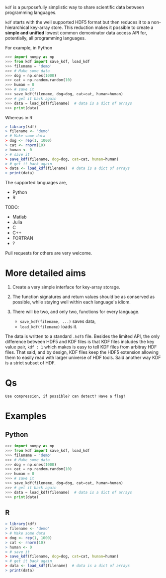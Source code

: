 `kdf` is a purposefully simplistic way to share scientific data between programming languages. 

`kdf` starts with the well supported HDF5 format but then reduces it to a non-hierarchical key-array store. This reduction makes it possible to create a **simple and unified** lowest common demoninator data access API for, potentially, all programming languages.

For example, in Python 

```python    
>>> import numpy as np
>>> from kdf import save_kdf, load_kdf
>>> filename = 'demo'
>>> # Make some data
>>> dog = np.ones(1000)
>>> cat = np.random.random(10)
>>> human = 0
>>> # save it
>>> save_kdf(filename, dog=dog, cat=cat, human=human)
>>> # get it back again
>>> data = load_kdf(filename)  # data is a dict of arrays
>>> print(data)
```
    
Whereas in R
    
```r
> library(kdf) 
> filename <- 'demo'
> # Make some data
> dog <- rep(1, 1000)
> cat <- rnorm(10)
> human <- 0
> # save it
> save_kdf(filename, dog=dog, cat=cat, human=human)
> # get it back again
> data <- load_kdf(filename)  # data is a dict of arrays
> print(data)
```

The supported languages are,

 - Python
 - R

TODO:

 - Matlab
 - Julia
 - C
 - C++
 - FORTRAN
 - ?

Pull requests for others are very welcome.


# More detailed aims

1. Create a very simple interface for key-array storage.
2. The function signatures and return values should be as conserved as possible, while staying well within each language's idiom. 
3. There will be two, and only two, functions for every language.      

    - `save_kdf(filename, ...)` saves data, 
    - `load_kdf(filename)` loads it.  

The data is written to a standard `.hdf5` file. Besides the limited API, the only difference between HDF5 and KDF files is that KDF files includes the key value pair, `kdf : 1` which makes is easy to tell KDF files from arbitray HDF files. That said, and by design, KDF files keep the HDF5 extension allowing them to easily read with larger universe of HDF tools. Said another way KDF is a strict subset of HDF.


# Qs

    Use compression, if possible? can detect? Have a flag?


# Examples

## Python 

```python    
>>> import numpy as np
>>> from kdf import save_kdf, load_kdf
>>> filename = 'demo'
>>> # Make some data
>>> dog = np.ones(1000)
>>> cat = np.random.random(10)
>>> human = 0
>>> # save it
>>> save_kdf(filename, dog=dog, cat=cat, human=human)
>>> # get it back again
>>> data = load_kdf(filename)  # data is a dict of arrays
>>> print(data)
```

## R

```r
> library(kdf) 
> filename <- 'demo'
> # Make some data
> dog <- rep(1, 1000)
> cat <- rnorm(10)
> human <- 0
> # save it
> save_kdf(filename, dog=dog, cat=cat, human=human)
> # get it back again
> data <- load_kdf(filename)  # data is a dict of arrays
> print(data)
```
